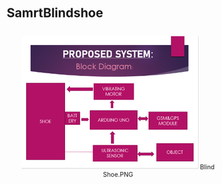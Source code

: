 # SamrtBlindshoe
 <div align="center">
  <div>&nbsp;</div>
  <img src="Blind Shoe.PNG" width="400"/> Blind Shoe.PNG
